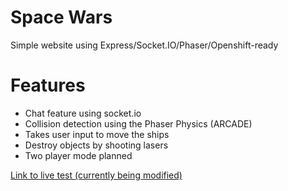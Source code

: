 # Space Wars
Simple website using Express/Socket.IO/Phaser/Openshift-ready

# Features
  * Chat feature using socket.io
  * Collision detection using the Phaser Physics (ARCADE)
  * Takes user input to move the ships
  * Destroy objects by shooting lasers
  * Two player mode planned

[Link to live test (currently being modified)](https://spacewars-javmarr.rhcloud.com/)
